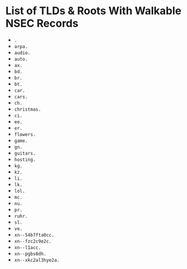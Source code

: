 # List of TLDs & Roots With Walkable NSEC Records

* `.`
* `arpa.`
* `audio.`
* `auto.`
* `ax.`
* `bd.`
* `br.`
* `bt.`
* `car.`
* `cars.`
* `ch.`
* `christmas.`
* `ci.`
* `ee.`
* `er.`
* `flowers.`
* `game.`
* `gn.`
* `guitars.`
* `hosting.`
* `kg.`
* `kz.`
* `li.`
* `lk.`
* `lol.`
* `mc.`
* `nu.`
* `pr.`
* `ruhr.`
* `sl.`
* `ve.`
* `xn--54b7fta0cc.`
* `xn--fzc2c9e2c.`
* `xn--l1acc.`
* `xn--pgbs0dh.`
* `xn--xkc2al3hye2a.`
